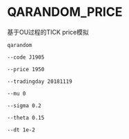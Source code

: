 # QARANDOM_PRICE


基于OU过程的TICK price模拟

```
qarandom 

--code J1905 

--price 1950 

--tradingday 20181119  

--mu 0

--sigma 0.2 

--theta 0.15 

--dt 1e-2
```